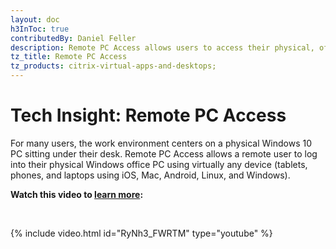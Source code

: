 ```yaml
---
layout: doc
h3InToc: true
contributedBy: Daniel Feller
description: Remote PC Access allows users to access their physical, office-based Windows PC from remote locations.
tz_title: Remote PC Access
tz_products: citrix-virtual-apps-and-desktops;
---
```

# Tech Insight: Remote PC Access

For many users, the work environment centers on a physical Windows 10 PC sitting under their desk. Remote PC Access allows a remote user to log into their physical Windows office PC using virtually any device (tablets, phones, and laptops using iOS, Mac, Android, Linux, and Windows).

**Watch this video to [learn more](https://www.youtube.com/watch?v=RyNh3_FWRTM):**

&nbsp;

{% include video.html id="RyNh3_FWRTM" type="youtube" %}
